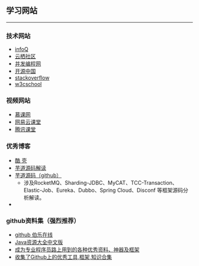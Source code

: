 ## 学习网站

---
### 技术网站

* [infoQ](http://www.infoq.com/cn/)
* [云栖社区](https://yq.aliyun.com/)
* [并发编程网](http://ifeve.com/)
* [开源中国](http://www.oschina.net/)
* [stackoverflow](http://stackoverflow.com/)
* [w3cschool](https://www.w3cschool.cn/)

### 视频网站
* [慕课网](http://www.imooc.com/)
* [网易云课堂](http://study.163.com/)
* [腾讯课堂](https://ke.qq.com/course/list/spark)


### 优秀博客
* [酷 壳](https://coolshell.cn/articles/18140.html)
* [芋道源码解读](http://www.iocoder.cn/)
* [芋道源码（github）](https://github.com/YunaiV/Blog)
  * 涉及RocketMQ、Sharding-JDBC、MyCAT、TCC-Transaction、 Elastic-Job、Eureka、Dubbo、Spring Cloud、Disconf 等框架源码分析解读。
* 



### github资料集（强烈推荐）

* [github 伯乐在线](https://github.com/jobbole)
* [Java资源大全中文版](https://github.com/jobbole/awesome-java-cn)
* [成为专业程序员路上用到的各种优秀资料、神器及框架](https://github.com/stanzhai/be-a-professional-programmer)
* [收集了Github上的优秀工具,框架,知识合集](https://github.com/taojintianxia/github-bookmark)
